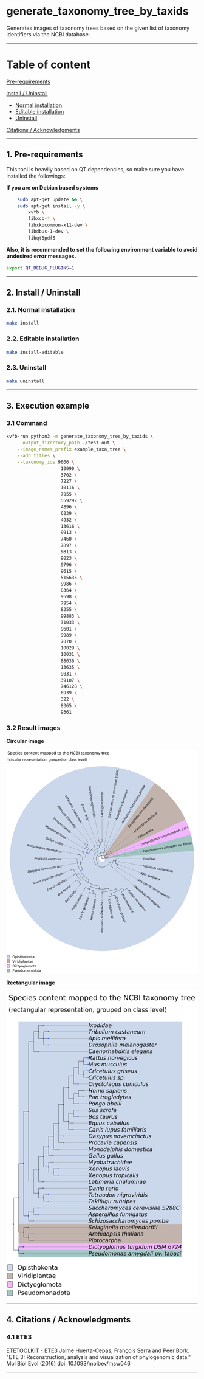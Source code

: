 # generate_taxonomy_tree_by_taxids

Generates images of taxonomy trees based on the given list of taxonomy identifiers via the NCBI database.

---

# Table of content

[Pre-requirements](#pre-requirements)

[Install / Uninstall](#install-uninstall)
 - [Normal installation](#normal-installation)
 - [Editable installation](#editable-installation)
 - [Uninstall](#uninstall)

[Citations / Acknowledgments](#citations-acknowledgments)

---

## 1. Pre-requirements <a id="pre-requirements" />
This tool is heavily based on QT dependencies, so make sure you have installed the followings:

**If you are on Debian based systems**
```bash
    sudo apt-get update && \
    sudo apt-get install -y \
        xvfb \
        libxcb-* \
        libxkbcommon-x11-dev \
        libdbus-1-dev \
        libqt5pdf5
```

**Also, it is recommended to set the following environment variable to avoid undesired error messages.**
```bash
export QT_DEBUG_PLUGINS=1
```

---

## 2. Install / Uninstall <a id="install-uninstall" />

### 2.1. Normal installation <a id="normal-installation" />
```bash
make install
```

### 2.2. Editable installation <a id="editable-installation" />
```bash
make install-editable
```

### 2.3. Uninstall <a id="uninstall" />
```bash
make uninstall
```

---

## 3. Execution example <a id="execution-example" />

### 3.1 Command

```bash
xvfb-run python3 -m generate_taxonomy_tree_by_taxids \
    --output_directory_path ./test-out \
    --image_names_prefix example_taxa_tree \
    --add_titles \
    --taxonomy_ids 9606 \
                    10090 \
                    3702 \
                    7227 \
                    10116 \
                    7955 \
                    559292 \
                    4896 \
                    6239 \
                    4932 \
                    13616 \
                    9913 \
                    7460 \
                    7897 \
                    9813 \
                    9823 \
                    9796 \
                    9615 \
                    515635 \
                    9986 \
                    8364 \
                    9598 \
                    7954 \
                    8355 \
                    99883 \
                    31033 \
                    9601 \
                    9989 \
                    7070 \
                    10029 \
                    10031 \
                    88036 \
                    13635 \
                    9031 \
                    39107 \
                    746128 \
                    6939 \
                    322 \
                    8365 \
                    9361
```


### 3.2 Result images

**Circular image**

![circular image exmaple](https://raw.githubusercontent.com/heloint/generate_taxonomy_tree_by_taxids/refs/heads/main/assets/example_taxa_tree_circular.png)

**Rectangular image**

![rectangular image exmaple](https://raw.githubusercontent.com/heloint/generate_taxonomy_tree_by_taxids/refs/heads/main/assets/example_taxa_tree_rectangular.png)

---

## 4. Citations / Acknowledgments <a id="citations-acknowledgments" />

### 4.1 ETE3 <a id="ete3" />

[ETETOOLKIT - ETE3](https://github.com/etetoolkit/ete/)
Jaime Huerta-Cepas, François Serra and Peer Bork. "ETE 3: Reconstruction,
analysis and visualization of phylogenomic data."  Mol Biol Evol (2016) doi:
10.1093/molbev/msw046

---
